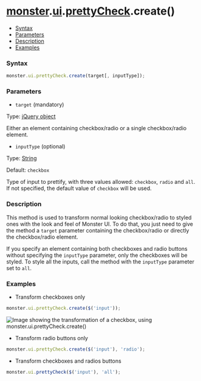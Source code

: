 # [monster][monster].[ui][ui].[prettyCheck][prettyCheck].create()

* [Syntax](#syntax)
* [Parameters](#parameters)
* [Description](#description)
* [Examples](#examples)

### Syntax
```javascript
monster.ui.prettyCheck.create(target[, inputType]);
```

### Parameters
* `target` (mandatory)

 Type: [jQuery object][jquery]

 Either an element containing checkbox/radio or a single checkbox/radio element.

* `inputType` (optional)

 Type: [String][string_literal]

 Default: `checkbox`

 Type of input to prettify, with three values allowed: `checkbox`, `radio` and `all`. If not specified, the default value of `checkbox` will be used.

### Description
This method is used to transform normal looking checkbox/radio to styled ones with the look and feel of Monster UI. To do that, you just need to give the method a `target` parameter containing the checkbox/radio or directly the checkbox/radio element.

If you specify an element containing both checkboxes and radio buttons without specifying the `inputType` parameter, only the checkboxes will be styled. To style all the inputs, call the method with the `inputType` parameter set to `all`.

### Examples
* Transform checkboxes only
```javascript
monster.ui.prettyCheck.create($('input'));
```

![Image showing the transformation of a checkbox, using monster.ui.prettyCheck.create()](http://i.imgur.com/MsHYyQD.png)

* Transform radio buttons only
```javascript
monster.ui.prettyCheck.create($('input'), 'radio');
```

* Transform checkboxes and radios buttons
```javascript
monster.ui.prettyCheck($('input'), 'all');
```

[monster]: ../../../monster.md
[ui]: ../../ui.md
[prettyCheck]: ../prettyCheck.md

[jquery]: http://api.jquery.com/Types/#jQuery
[string_literal]: https://developer.mozilla.org/en-US/docs/Web/JavaScript/Guide/Values,_variables,_and_literals#String_literals